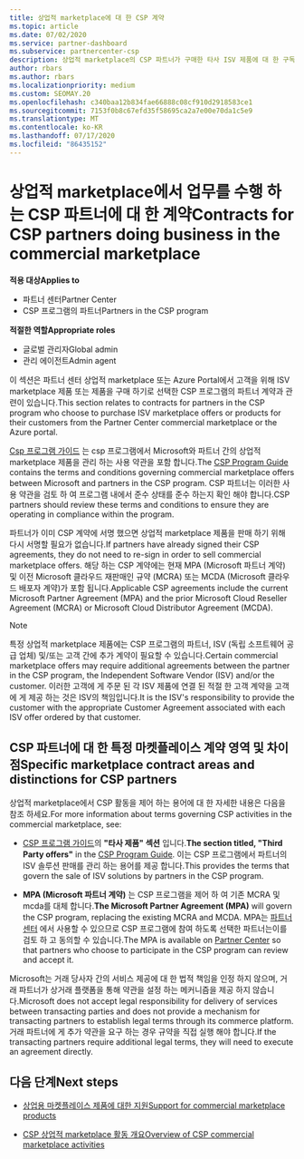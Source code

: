 ```yaml
---
title: 상업적 marketplace에 대 한 CSP 계약
ms.topic: article
ms.date: 07/02/2020
ms.service: partner-dashboard
ms.subservice: partnercenter-csp
description: 상업적 marketplace의 CSP 파트너가 구매한 타사 ISV 제품에 대 한 구독에 대 한 약관, 조건 및 계약에 대해 알아봅니다.
author: rbars
ms.author: rbars
ms.localizationpriority: medium
ms.custom: SEOMAY.20
ms.openlocfilehash: c340baa12b834fae66888c08cf910d2918583ce1
ms.sourcegitcommit: 7153f0b8c67efd35f58695ca2a7e00e70da1c5e9
ms.translationtype: MT
ms.contentlocale: ko-KR
ms.lasthandoff: 07/17/2020
ms.locfileid: "86435152"
---
```

# <a name="contracts-for-csp-partners-doing-business-in-the-commercial-marketplace"></a><span data-ttu-id="e3dfa-103">상업적 marketplace에서 업무를 수행 하는 CSP 파트너에 대 한 계약</span><span class="sxs-lookup"><span data-stu-id="e3dfa-103">Contracts for CSP partners doing business in the commercial marketplace</span></span>

<span data-ttu-id="e3dfa-104">**적용 대상**</span><span class="sxs-lookup"><span data-stu-id="e3dfa-104">**Applies to**</span></span>

- <span data-ttu-id="e3dfa-105">파트너 센터</span><span class="sxs-lookup"><span data-stu-id="e3dfa-105">Partner Center</span></span>
- <span data-ttu-id="e3dfa-106">CSP 프로그램의 파트너</span><span class="sxs-lookup"><span data-stu-id="e3dfa-106">Partners in the CSP program</span></span>

<span data-ttu-id="e3dfa-107">**적절한 역할**</span><span class="sxs-lookup"><span data-stu-id="e3dfa-107">**Appropriate roles**</span></span>

- <span data-ttu-id="e3dfa-108">글로벌 관리자</span><span class="sxs-lookup"><span data-stu-id="e3dfa-108">Global admin</span></span>
- <span data-ttu-id="e3dfa-109">관리 에이전트</span><span class="sxs-lookup"><span data-stu-id="e3dfa-109">Admin agent</span></span>

<span data-ttu-id="e3dfa-110">이 섹션은 파트너 센터 상업적 marketplace 또는 Azure Portal에서 고객을 위해 ISV marketplace 제품 또는 제품을 구매 하기로 선택한 CSP 프로그램의 파트너 계약과 관련이 있습니다.</span><span class="sxs-lookup"><span data-stu-id="e3dfa-110">This section relates to contracts for partners in the CSP program who choose to purchase ISV marketplace offers or products for their customers from the Partner Center commercial marketplace or the Azure portal.</span></span>

<span data-ttu-id="e3dfa-111">[Csp 프로그램 가이드](https://go.microsoft.com/fwlink/p/?LinkId=617100) 는 csp 프로그램에서 Microsoft와 파트너 간의 상업적 marketplace 제품을 관리 하는 사용 약관을 포함 합니다.</span><span class="sxs-lookup"><span data-stu-id="e3dfa-111">The [CSP Program Guide](https://go.microsoft.com/fwlink/p/?LinkId=617100) contains the terms and conditions governing commercial marketplace offers between Microsoft and partners in the CSP program.</span></span> <span data-ttu-id="e3dfa-112">CSP 파트너는 이러한 사용 약관을 검토 하 여 프로그램 내에서 준수 상태를 준수 하는지 확인 해야 합니다.</span><span class="sxs-lookup"><span data-stu-id="e3dfa-112">CSP partners should review these terms and conditions to ensure they are operating in compliance within the program.</span></span>  

<span data-ttu-id="e3dfa-113">파트너가 이미 CSP 계약에 서명 했으면 상업적 marketplace 제품을 판매 하기 위해 다시 서명할 필요가 없습니다.</span><span class="sxs-lookup"><span data-stu-id="e3dfa-113">If partners have already signed their CSP agreements, they do not need to re-sign in order to sell commercial marketplace offers.</span></span> <span data-ttu-id="e3dfa-114">해당 하는 CSP 계약에는 현재 MPA (Microsoft 파트너 계약) 및 이전 Microsoft 클라우드 재판매인 규약 (MCRA) 또는 MCDA (Microsoft 클라우드 배포자 계약)가 포함 됩니다.</span><span class="sxs-lookup"><span data-stu-id="e3dfa-114">Applicable CSP agreements include the current Microsoft Partner Agreement (MPA) and the prior Microsoft Cloud Reseller Agreement (MCRA) or Microsoft Cloud Distributor Agreement (MCDA).</span></span>

>[!NOTE]
> <span data-ttu-id="e3dfa-115">특정 상업적 marketplace 제품에는 CSP 프로그램의 파트너, ISV (독립 소프트웨어 공급 업체) 및/또는 고객 간에 추가 계약이 필요할 수 있습니다.</span><span class="sxs-lookup"><span data-stu-id="e3dfa-115">Certain commercial marketplace offers may require additional agreements between the partner in the CSP program, the Independent Software Vendor (ISV) and/or the customer.</span></span> <span data-ttu-id="e3dfa-116">이러한 고객에 게 주문 된 각 ISV 제품에 연결 된 적절 한 고객 계약을 고객에 게 제공 하는 것은 ISV의 책임입니다.</span><span class="sxs-lookup"><span data-stu-id="e3dfa-116">It is the ISV's responsibility to provide the customer with the appropriate Customer Agreement associated with each ISV offer ordered by that customer.</span></span>

## <a name="specific-marketplace-contract-areas-and-distinctions-for-csp-partners"></a><span data-ttu-id="e3dfa-117">CSP 파트너에 대 한 특정 마켓플레이스 계약 영역 및 차이점</span><span class="sxs-lookup"><span data-stu-id="e3dfa-117">Specific marketplace contract areas and distinctions for CSP partners</span></span>

<span data-ttu-id="e3dfa-118">상업적 marketplace에서 CSP 활동을 제어 하는 용어에 대 한 자세한 내용은 다음을 참조 하세요.</span><span class="sxs-lookup"><span data-stu-id="e3dfa-118">For more information about terms governing CSP activities in the commercial marketplace, see:</span></span>

- <span data-ttu-id="e3dfa-119">[CSP 프로그램 가이드](https://go.microsoft.com/fwlink/p/?LinkId=617100)의 **"타사 제품" 섹션** 입니다.</span><span class="sxs-lookup"><span data-stu-id="e3dfa-119">**The section titled, "Third Party offers"** in the [CSP Program Guide](https://go.microsoft.com/fwlink/p/?LinkId=617100).</span></span> <span data-ttu-id="e3dfa-120">이는 CSP 프로그램에서 파트너의 ISV 솔루션 판매를 관리 하는 용어를 제공 합니다.</span><span class="sxs-lookup"><span data-stu-id="e3dfa-120">This provides the terms that govern the sale of ISV solutions by partners in the CSP program.</span></span>

- <span data-ttu-id="e3dfa-121">**MPA (Microsoft 파트너 계약)** 는 CSP 프로그램을 제어 하 여 기존 MCRA 및 mcda를 대체 합니다.</span><span class="sxs-lookup"><span data-stu-id="e3dfa-121">**The Microsoft Partner Agreement (MPA)** will govern the CSP program, replacing the existing MCRA and MCDA.</span></span> <span data-ttu-id="e3dfa-122">MPA는 [파트너 센터](https://partner.microsoft.com/pcv/dashboard/overview) 에서 사용할 수 있으므로 CSP 프로그램에 참여 하도록 선택한 파트너는이를 검토 하 고 동의할 수 있습니다.</span><span class="sxs-lookup"><span data-stu-id="e3dfa-122">The MPA is available on [Partner Center](https://partner.microsoft.com/pcv/dashboard/overview) so that partners who choose to participate in the CSP program can review and accept it.</span></span>
  
<span data-ttu-id="e3dfa-123">Microsoft는 거래 당사자 간의 서비스 제공에 대 한 법적 책임을 인정 하지 않으며, 거래 파트너가 상거래 플랫폼을 통해 약관을 설정 하는 메커니즘을 제공 하지 않습니다.</span><span class="sxs-lookup"><span data-stu-id="e3dfa-123">Microsoft does not accept legal responsibility for delivery of services between transacting parties and does not provide a mechanism for transacting partners to establish legal terms through its commerce platform.</span></span> <span data-ttu-id="e3dfa-124">거래 파트너에 게 추가 약관을 요구 하는 경우 규약을 직접 실행 해야 합니다.</span><span class="sxs-lookup"><span data-stu-id="e3dfa-124">If the transacting partners require additional legal terms, they will need to execute an agreement directly.</span></span>

## <a name="next-steps"></a><span data-ttu-id="e3dfa-125">다음 단계</span><span class="sxs-lookup"><span data-stu-id="e3dfa-125">Next steps</span></span>

- [<span data-ttu-id="e3dfa-126">상업용 마켓플레이스 제품에 대한 지원</span><span class="sxs-lookup"><span data-stu-id="e3dfa-126">Support for commercial marketplace products</span></span>](csp-commercial-marketplace-support.md)

- [<span data-ttu-id="e3dfa-127">CSP 상업적 marketplace 활동 개요</span><span class="sxs-lookup"><span data-stu-id="e3dfa-127">Overview of CSP commercial marketplace activities</span></span>](csp-commercial-marketplace-overview.md)
